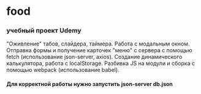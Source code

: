 # food
### учебный проект Udemy
"Оживление" табов, слайдера, таймера. Работа с модальным окном. Отправка формы и получение карточек "меню" с сервера с помощью fetch (использование json-server, axios). Создание динамического калькулятора, работа с localStorage. Разбивка JS на модули и сборка c помощью webpack (использование babel).

#### Для корректной работы нужно запустить json-server db.json

